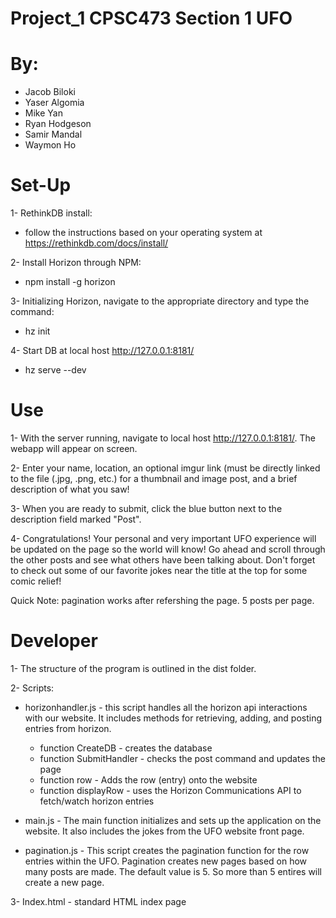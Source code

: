 # Project_1 CPSC473 Section 1 UFO
# By:
   + Jacob Biloki
   + Yaser Algomia
   + Mike Yan
   + Ryan Hodgeson
   + Samir Mandal
   + Waymon Ho
   
# Set-Up

1- RethinkDB install: <br>
+ follow the instructions based on your operating system at <br>
   https://rethinkdb.com/docs/install/

2- Install Horizon through NPM: <br>
 +    npm install -g horizon

3- Initializing Horizon, navigate to the appropriate directory and type the command: <br>
 +  hz init
 


4- Start DB at local host http://127.0.0.1:8181/ <br>
 +  hz serve --dev
    
# Use

1- With the server running, navigate to local host http://127.0.0.1:8181/. The webapp will appear on screen.

2- Enter your name, location, an optional imgur link (must be directly linked to the file (.jpg, .png, etc.) for a thumbnail and image post, and a brief description of what you saw!

3- When you are ready to submit, click the blue button next to the description field marked "Post".

4- Congratulations! Your personal and very important UFO experience will be updated on the page so the world will know! Go
   ahead and scroll through the other posts and see what others have been talking about. Don't forget to check out some of
   our favorite jokes near the title at the top for some comic relief!

Quick Note: pagination works after refershing the page. 5 posts per page. 

# Developer

1- The structure of the program is outlined in the dist folder. 

2- Scripts: 
   + horizonhandler.js - this script handles all the horizon api interactions with our website. It includes methods for retrieving, adding, and posting entries from horizon. 
      +  function CreateDB - creates the database 
      +  function SubmitHandler - checks the post command and updates the page
      +  function row - Adds the row (entry) onto the website 
      +  function displayRow - uses the Horizon Communications API to fetch/watch horizon entries 
   
   + main.js - The main function initializes and sets up the application on the website. It also includes the jokes from the UFO website front page. 
   
   + pagination.js - This script creates the pagination function for the row entries within the UFO. Pagination creates new pages based on how many posts are made. The default value is 5. So more than 5 entires will create a new page. 
   
3- Index.html - standard HTML index page 


